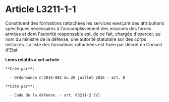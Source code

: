 # Article L3211-1-1

Constituent des formations rattachées les services exerçant des attributions spécifiques nécessaires à l'accomplissement des
missions des forces armées et dont l'autorité responsable est, de ce fait, chargée d'exercer, au nom du ministre de la
défense, une autorité statutaire sur des corps militaires. La liste des formations rattachées est fixée par décret en Conseil
d'Etat.

**Liens relatifs à cet article**

	**Créé par**:

	  - Ordonnance n°2016-982 du 20 juillet 2016 - art. 8

	**Cité par**:

	  - Code de la défense. - art. R3211-2 (V)
